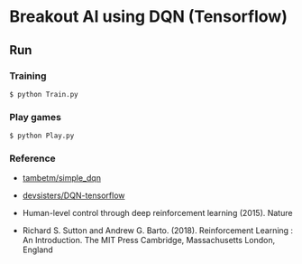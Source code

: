 Breakout AI using DQN (Tensorflow)
=====================

## Run

### Training

```
$ python Train.py
```

### Play games

```
$ python Play.py
```

### Reference

* [tambetm/simple_dqn](https://github.com/tambetm/simple_dqn.git)

* [devsisters/DQN-tensorflow](https://github.com/tambetm/simple_dqn.git)

* Human-level control through deep reinforcement learning (2015). Nature

* Richard S. Sutton and Andrew G. Barto. (2018). Reinforcement Learning : An Introduction. 
The MIT Press Cambridge, Massachusetts London, England